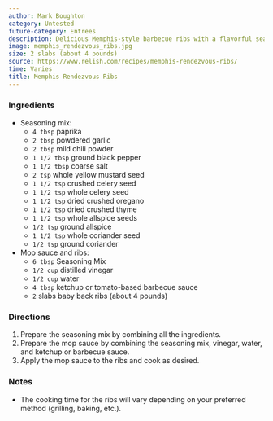```yaml
---
author: Mark Boughton
category: Untested
future-category: Entrees
description: Delicious Memphis-style barbecue ribs with a flavorful seasoning mix.
image: memphis_rendezvous_ribs.jpg
size: 2 slabs (about 4 pounds)
source: https://www.relish.com/recipes/memphis-rendezvous-ribs/
time: Varies
title: Memphis Rendezvous Ribs
---
```


### Ingredients

* Seasoning mix:
  * `4 tbsp` paprika
  * `2 tbsp` powdered garlic
  * `2 tbsp` mild chili powder
  * `1 1/2 tbsp` ground black pepper
  * `1 1/2 tbsp` coarse salt
  * `2 tsp` whole yellow mustard seed
  * `1 1/2 tsp` crushed celery seed
  * `1 1/2 tsp` whole celery seed
  * `1 1/2 tsp` dried crushed oregano
  * `1 1/2 tsp` dried crushed thyme
  * `1 1/2 tsp` whole allspice seeds
  * `1/2 tsp` ground allspice
  * `1 1/2 tsp` whole coriander seed
  * `1/2 tsp` ground coriander
* Mop sauce and ribs:
  * `6 tbsp` Seasoning Mix
  * `1/2 cup` distilled vinegar
  * `1/2 cup` water
  * `4 tbsp` ketchup or tomato-based barbecue sauce
  * `2` slabs baby back ribs (about 4 pounds)

### Directions

1. Prepare the seasoning mix by combining all the ingredients.
2. Prepare the mop sauce by combining the seasoning mix, vinegar, water, and ketchup or barbecue sauce.
3. Apply the mop sauce to the ribs and cook as desired.

### Notes

- The cooking time for the ribs will vary depending on your preferred method (grilling, baking, etc.).